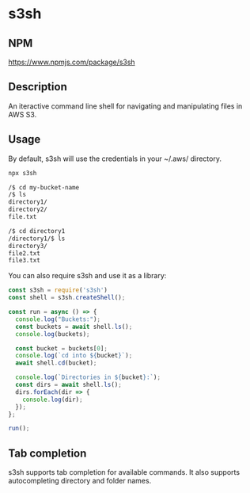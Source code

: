 # s3sh
## NPM
https://www.npmjs.com/package/s3sh

## Description
An iteractive command line shell for navigating and manipulating files in AWS S3.

## Usage
By default, s3sh will use the credentials in your ~/.aws/ directory.


```bash
npx s3sh

/$ cd my-bucket-name
/$ ls
directory1/
directory2/
file.txt

/$ cd directory1
/directory1/$ ls
directory3/
file2.txt
file3.txt
```

You can also require s3sh and use it as a library:

```javascript
const s3sh = require('s3sh')
const shell = s3sh.createShell();

const run = async () => {
  console.log("Buckets:");
  const buckets = await shell.ls();
  console.log(buckets);

  const bucket = buckets[0];
  console.log(`cd into ${bucket}`);
  await shell.cd(bucket);

  console.log(`Directories in ${bucket}:`);
  const dirs = await shell.ls();
  dirs.forEach(dir => {
    console.log(dir);
  });
};

run();
```

## Tab completion
s3sh supports tab completion for available commands. It also supports autocompleting directory and folder names.
